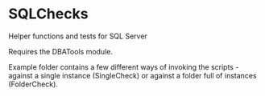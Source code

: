 # SQLChecks
Helper functions and tests for SQL Server

Requires the DBATools module.

Example folder contains a few different ways of invoking the scripts - against a single instance (SingleCheck) or against a folder full of instances (FolderCheck).